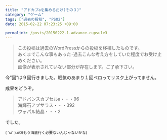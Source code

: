 ```yaml
---
title: "アドカプaを集めるだけ(その３)"
category: "ゲーム"
tags: ["過去の投稿", "PSO2"]
date: 2015-02-22 07:23:25 +09:00

permalink: /posts/20150222-1-advance-cupsule3
---
```


> この投稿は過去のWordPressからの投稿を移植したものです。  
> あくまでこんな事もあった･過去こんな考え方をしていた程度でお受け止めください。  
> 画像が表示されていない部分が存在します。ご了承下さい。

今&#8221;回&#8221;は９回行きました。眠気のあまり１回ペロってリスク上がってません。

成果をどうぞ。

> アドバンスカプセルa・・・96  
> 海輝石アプサラス・・・392  
> ウォパル結晶・・・2

でした。

<small>( ˘ω˘ ).oO(もう海底行く必要ないんじゃないかな)</small>
